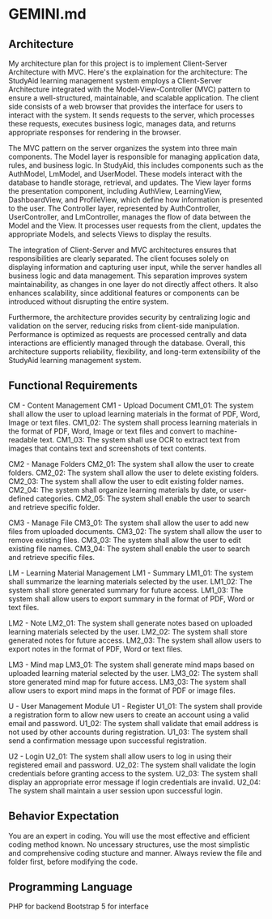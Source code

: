 # GEMINI.md

## Architecture
My architecture plan for this project is to implement Client-Server Architecture with MVC.
Here's the explaination for the architecture:
The StudyAid learning management system employs a Client-Server Architecture integrated with the Model-View-Controller (MVC) pattern to ensure a well-structured, maintainable, and scalable application. The client side consists of a web browser that provides the interface for users to interact with the system. It sends requests to the server, which processes these requests, executes business logic, manages data, and returns appropriate responses for rendering in the browser.

The MVC pattern on the server organizes the system into three main components. The Model layer is responsible for managing application data, rules, and business logic. In StudyAid, this includes components such as the AuthModel, LmModel, and UserModel. These models interact with the database to handle storage, retrieval, and updates. The View layer forms the presentation component, including AuthView, LearningView, DashboardView, and ProfileView, which define how information is presented to the user. The Controller layer, represented by AuthController, UserController, and LmController, manages the flow of data between the Model and the View. It processes user requests from the client, updates the appropriate Models, and selects Views to display the results.

The integration of Client-Server and MVC architectures ensures that responsibilities are clearly separated. The client focuses solely on displaying information and capturing user input, while the server handles all business logic and data management. This separation improves system maintainability, as changes in one layer do not directly affect others. It also enhances scalability, since additional features or components can be introduced without disrupting the entire system.

Furthermore, the architecture provides security by centralizing logic and validation on the server, reducing risks from client-side manipulation. Performance is optimized as requests are processed centrally and data interactions are efficiently managed through the database. Overall, this architecture supports reliability, flexibility, and long-term extensibility of the StudyAid learning management system.


## Functional Requirements
CM -  Content Management
CM1 -  Upload Document
CM1_01: The system shall allow the  user to upload learning materials in the format of PDF, Word, Image or text files.
CM1_02: The system shall process learning materials in the format of PDF, Word, Image or text files and convert to machine-readable text.
CM1_03: The system shall use OCR to extract text from images that contains text and screenshots of text contents.

CM2 -  Manage Folders
CM2_01: The system shall allow the user to create folders.
CM2_02: The system shall allow the user to delete existing folders.
CM2_03: The system shall allow the user to edit existing folder names.
CM2_04: The system shall organize learning materials by date, or user-defined categories. 
CM2_05: The system shall enable the user to search and retrieve specific folder.

CM3 -  Manage File
CM3_01: The system shall allow the user to add new files from uploaded documents.
CM3_02: The system shall allow the user to remove existing files.
CM3_03: The system shall allow the user to edit existing file names.
CM3_04: The system shall enable the user to search and retrieve specific files.

LM - Learning Material Management
LM1 -  Summary
LM1_01: The system shall summarize the learning materials selected by the user.
LM1_02: The system shall store generated summary for future access.
LM1_03: The system shall allow users to export summary in the format of PDF, Word or text files.

LM2 -  Note
LM2_01: The system shall generate notes based on uploaded learning materials selected by the user.
LM2_02: The system shall store generated notes for future access.
LM2_03: The system shall allow users to export notes in the format of PDF, Word or text files.

LM3 - Mind map
LM3_01: The system shall generate mind maps based on uploaded learning material selected by the user.
LM3_02: The system shall store generated mind map for future access.
LM3_03: The system shall allow users to export mind maps in the format of PDF or image files.

U - User Management Module
U1 - Register
U1_01: The system shall provide a registration form to allow new users to create an account using a valid email and password.
U1_02: The system shall validate that email address is not used by other accounts during registration.
U1_03: The system shall send a confirmation message upon successful registration.

U2 - Login
U2_01: The system shall allow users to log in using their registered email and password.
U2_02: The system shall validate the login credentials before granting access to the system.
U2_03: The system shall display an appropriate error message if login credentials are invalid.
U2_04: The system shall maintain a user session upon successful login.

## Behavior Expectation
You are an expert in coding. You will use the most effective and efficient coding method known. 
No uncessary structures, use the most simplistic and comprehensive coding stucture and manner.
Always review the file and folder first, before modifying the code.

## Programming Language
PHP for backend
Bootstrap 5 for interface
